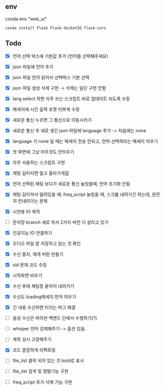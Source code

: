 env
---

conda env "web_ui"

```console
conda install Flask Flask-SocketIO flask-cors
```

Todo
---

- [x] 언어 선택 박스에 기본값 추가 (언어를 선택해주세요)
- [x] json 파일에 언어 추가
- [x] json 파일 언어 읽어서 선택박스 기본 선택
- [x] json 파일 생성 삭제 구현 -> 삭제는 일단 구현 안함

- [x] lang select 하면 자주 쓰는 스크립트 바로 업데이트 되도록 수정

- [x] 메세지에 시간 출력 포맷 이쁘게 수정
- [x] 새로운 통신 누르면 그 통신으로 이동시키기
- [x] 새로운 통신 후 새로 생긴 json 파일에 language 추가 -> 처음에는 none
- [x] language 가 none 일 때는 메세지 전송 안되고, 언어 선택하라는 메세지 띄우기
- [x] 첫 화면에 그냥 아무것도 안띄우기

- [x] 자주 사용하는 스크립트 구현
- [x] 채팅 길어지면 밀고 올라가게끔
- [x] 언어 선택된 채팅 보다가 새로운 통신 눌었을때, 언어 초기화 안됨
- [x] 채팅 길어져서 밀려있을 때, freq_script 눌렀을 때, 스크롤 내려가긴 하는데, 완전히 안내려가는 문제

- [x] 시연용 IO 제작
- [ ] 문자망 branch 새로 파서 2가지 버전 다 살리고 있기

- [x] 인공지능 IO 연결하기
- [x] 오디오 파일 잘 저장하고 읽는 것 확인
- [x] 수신 중지, 재개 버튼 만들기

- [x] sid 문제 코드 수정
- [x] 시작화면 비우기
- [x] 수신 후에 채팅창 끝까지 내려가기
- [x] 수신도 loading메세지 먼저 띄우기
- [x] 긴 내용 수신하면 터지는 버그 해결
- [ ] 음성 수신은 파이썬 백엔드 단에서 수행하기(?)
- [ ] whisper 언어 강제해주기 -> 옵션 있음.
- [ ] 제목 상시 고정해주기
- [x] 코드 깔끔하게 리펙토링
- [ ] file_list 클릭 되어 있는 것 bold로 표시
- [ ] file_list 검색 및 정렬기능 구현
- [ ] freq_script 추가 삭제 기능 구현